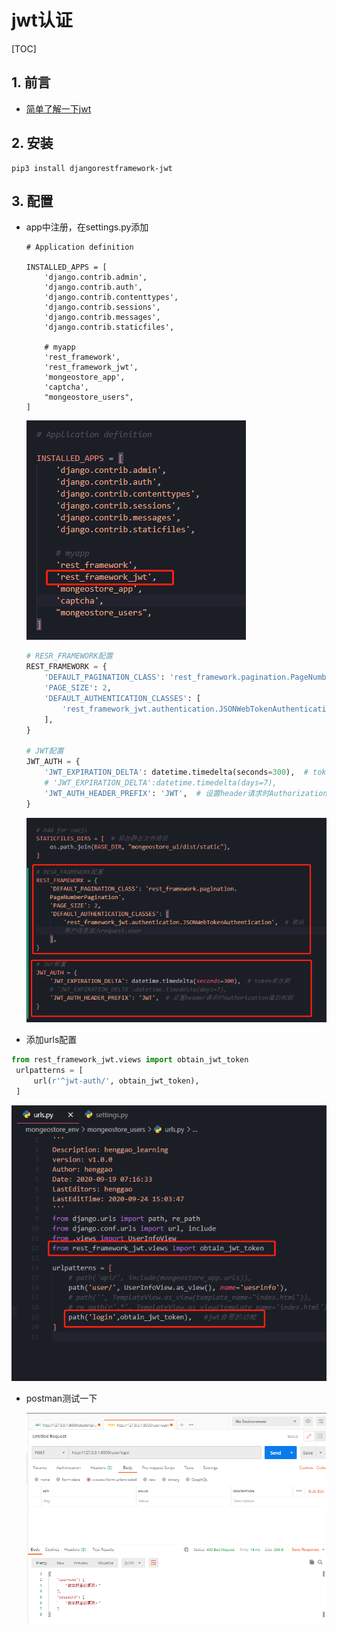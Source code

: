 # jwt认证

[TOC]



## 1. 前言

- [简单了解一下jwt](https://www.ruanyifeng.com/blog/2018/07/json_web_token-tutorial.html)



## 2. 安装

```
pip3 install djangorestframework-jwt
```



## 3. 配置

- app中注册，在settings.py添加

  ```
  # Application definition
  
  INSTALLED_APPS = [
      'django.contrib.admin',
      'django.contrib.auth',
      'django.contrib.contenttypes',
      'django.contrib.sessions',
      'django.contrib.messages',
      'django.contrib.staticfiles',
  
      # myapp
      'rest_framework',
      'rest_framework_jwt',
      'mongeostore_app',
      'captcha',
      "mongeostore_users",
  ]
  ```

  ![](IMG/微信截图_20200924091642.png)
  
  ```python
  # RESR_FRAMEWORK配置
  REST_FRAMEWORK = {
      'DEFAULT_PAGINATION_CLASS': 'rest_framework.pagination.PageNumberPagination',
      'PAGE_SIZE': 2,
      'DEFAULT_AUTHENTICATION_CLASSES': [
          'rest_framework_jwt.authentication.JSONWebTokenAuthentication',  # 取出用户信息放入request.user
      ],
  }
  
  # JWT配置
  JWT_AUTH = {
      'JWT_EXPIRATION_DELTA': datetime.timedelta(seconds=300),  # token有效期
      # 'JWT_EXPIRATION_DELTA':datetime.timedelta(days=7),
      'JWT_AUTH_HEADER_PREFIX': 'JWT',  # 设置header请求时Authorization值的前缀
  }
  
  ```
  
  ![](IMG/微信截图_20200924151040.png)

- 添加urls配置

```python
from rest_framework_jwt.views import obtain_jwt_token
 urlpatterns = [
     url(r'^jwt-auth/', obtain_jwt_token),
 ]
```

![](IMG/微信截图_20200924151317.png)

- postman测试一下

  ![](IMG/微信截图_20200924151442.png)

